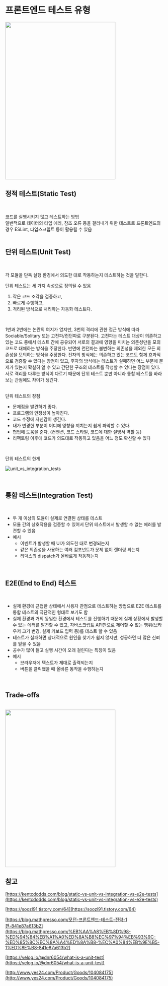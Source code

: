 # 프론트엔드 테스트 유형

<img src="https://user-images.githubusercontent.com/103919739/168051575-5846025a-64ad-4d71-901a-1b4ae9a54a85.png" width="350" height="500">  
<br />

## 정적 테스트(Static Test)
<br />

코드를 실행시키지 않고 테스트하는 방법  
일반적으로 데이터의 타입 에러, 참조 오류 등을 걸러내기 위한 테스트로 프론트엔드의 경우 ESLint, 타입스크립트 등이 활용될 수 있음  
<br />

## 단위 테스트(Unit Test)
<br />

각 모듈을 단독 실행 환경에서 의도한 대로 작동하는지 테스트하는 것을 말한다.  

단위 테스트는 세 가지 속성으로 정의될 수 있음  

1. 작은 코드 조각을 검증하고,
2. 빠르게 수행하고,
3. 격리된 방식으로 처리하는 자동화 테스트다.
<br />

1번과 2번에는 논란의 여지가 없지만, 3번의 격리에 관한 접근 방식에 따라 Sociable/Solitary 또는 고전파/런던파로 구분된다. 고전파는 테스트 대상이 의존하고 있는 코드 중에서 테스트 간에 공유되어 서로의 결과에 영향을 미치는 의존성만을 모의 코드로 대체하는 방식을 주장한다. 반면에 런던파는 불변하는 의존성을 제외한 모든 의존성을 모의하는 방식을 주장한다. 전자의 방식에는 의존하고 있는 코드도 함께 효과적으로 검증할 수 있다는 장점이 있고, 후자의 방식에는 테스트가 실패하면 어느 부분에 문제가 있는지 확실히 알 수 있고 간단한 구조의 테스트를 작성할 수 있다는 장점이 있다. 서로 격리를 다루는 방식이 다르기 때문에 단위 테스트 뿐만 아니라 통합 테스트를 바라보는 관점에도 차이가 생긴다.  
<br />

단위 테스트의 장점

- 문제점을 발견하기 좋다.
- 프로그램의 안정성이 높아진다.
- 코드 수정에 자신감이 생긴다.
- 내가 변경한 부분이 어디에 영향을 끼치는지 쉽게 파악할 수 있다.
- 협업에 도움을 준다. (컨벤션, 코드 스타일, 코드에 대한 설명서 역할 등)
- 리팩토링 이후에 코드가 의도대로 작동하고 있음을 어느 정도 확신할 수 있다  
<br />

단위 테스트의 한계
<br />

 ![unit_vs_integration_tests](https://user-images.githubusercontent.com/103919739/168054224-2d3a08ca-d762-4b23-a1cd-3f308557d192.gif)

<br />

## 통합 테스트(Integration Test)
<br />

- 두 개 이상의 모듈이 실제로 연결된 상태를 테스트
- 모듈 간의 상호작용을 검증할 수 있어서 단위 테스트에서 발생할 수 없는 에러를 발견할 수 있음
- 예시
    - 이벤트가 발생할 때 UI가 의도한 대로 변경되는지
    - 같은 의존성을 사용하는 여러 컴포넌트가 문제 없이 렌더링 되는지
    - 리덕스의 dispatch가 올바르게 작동하는지  
<br />

## E2E(End to End) 테스트  
<br />

- 실제 환경에 근접한 상태에서 사용자 관점으로 테스트하는 방법으로 E2E 테스트를 통합 테스트의 극단적인 형태로 보기도 함
- 실제 환경과 거의 동일한 환경에서 테스트를 진행하기 때문에 실제 상황에서 발생할 수 있는 에러를 발견할 수 있고, 자바스크립트 API만으로 제어할 수 없는 행위(브라우저 크기 변경, 실제 키보드 입력 등)를 테스트 할 수 있음
- 테스트가 실패하면 상대적으로 원인을 찾기가 쉽지 않지만, 성공하면 더 많은 신뢰를 얻을 수 있음
- 공수가 많이 들고 실행 시간이 오래 걸린다는 특징이 있음
- 예시
    - 브라우저에 텍스트가 제대로 출력되는지
    - 버튼을 클릭했을 때 올바른 동작을 수행하는지  
<br />

## Trade-offs
<br />

<img src="https://user-images.githubusercontent.com/103919739/168052873-9a05bb26-15d2-4d6a-a4a2-80abefed68b1.png" width="350" height="500">
<br />

## 참고  
[https://kentcdodds.com/blog/static-vs-unit-vs-integration-vs-e2e-tests](https://kentcdodds.com/blog/static-vs-unit-vs-integration-vs-e2e-tests)

[https://soozl91.tistory.com/64](https://soozl91.tistory.com/64)

[https://blog.mathpresso.com/모던-프론트엔드-테스트-전략-1편-841e87a613b2](https://blog.mathpresso.com/%EB%AA%A8%EB%8D%98-%ED%94%84%EB%A1%A0%ED%8A%B8%EC%97%94%EB%93%9C-%ED%85%8C%EC%8A%A4%ED%8A%B8-%EC%A0%84%EB%9E%B5-1%ED%8E%B8-841e87a613b2)

[https://velog.io/@dnr6054/what-is-a-unit-test](https://velog.io/@dnr6054/what-is-a-unit-test)

[http://www.yes24.com/Product/Goods/104084175](http://www.yes24.com/Product/Goods/104084175)
